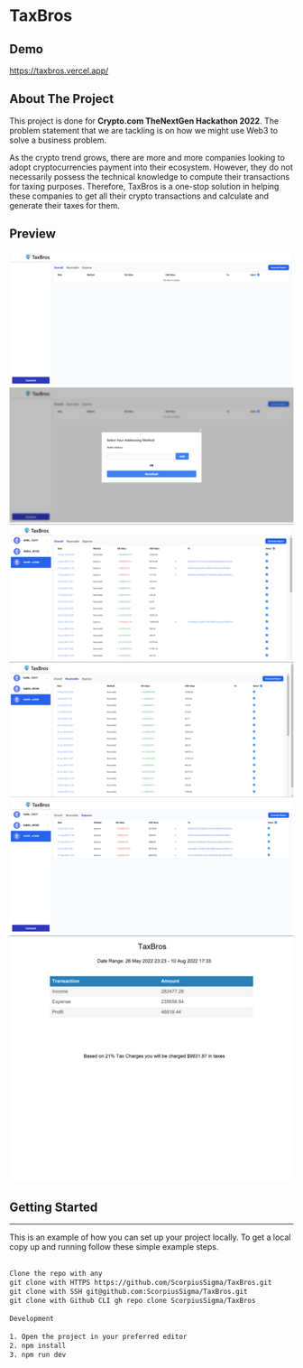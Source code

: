 # TaxBros

## Demo

https://taxbros.vercel.app/

## About The Project

This project is done for **Crypto.com TheNextGen Hackathon 2022**. The problem statement that we are tackling is on how we might use Web3 to solve a business problem.

As the crypto trend grows, there are more and more companies looking to adopt cryptocurrencies payment into their ecosystem. However, they do not necessarily possess the technical knowledge to compute their transactions for taxing purposes. Therefore, TaxBros is a one-stop solution in helping these companies to get all their crypto transactions and calculate and generate their taxes for them.

## Preview

![HomePage](public/homepage.png)
![HomePage](public/walletConnect.png)
![Look at overall data](public/populatedData.png)
![Filter by Receivables](public/receivables.png)
![Filter by Expenses](public/Expense.png)
![Generate Tax Result](public/taxResult.png)

## Getting Started

<hr/>
This is an example of how you can set up your project locally. To get a local copy up and running follow these simple example steps.

```

Clone the repo with any
git clone with HTTPS https://github.com/ScorpiusSigma/TaxBros.git
git clone with SSH git@github.com:ScorpiusSigma/TaxBros.git
git clone with Github CLI gh repo clone ScorpiusSigma/TaxBros

Development

1. Open the project in your preferred editor
2. npm install
3. npm run dev
```
